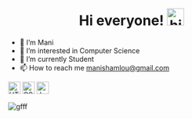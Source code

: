 <h1 align="center"><b>Hi everyone! </b><img src="https://github.com/mohammadreza99/mohammadreza99/blob/main/files/hi.gif" alt="hi" width="35"></h1>


- 👋 I’m Mani
- 👀 I’m interested in Computer Science
- 🌱 I’m currently Student
- 📫 How to reach me manishamlou@gmail.com

<img src="https://img.shields.io/badge/HTML5-282C34?logo=html5&logoColor=E34F26" alt="HTML5 logo" title="HTML5" height="25" /> <img src="https://img.shields.io/badge/CSS3-282C34?logo=css3&logoColor=1572B6" alt="CSS3 logo" title="CSS3" height="25" /> <img src="https://img.shields.io/badge/JavaScript-282C34?logo=javascript&logoColor=F7DF1E" alt="JavaScript logo" title="JavaScript" height="25" />


![gfff](https://github.com/maryydev/maryydev/assets/137159483/cf7d2258-41a8-4d95-9b76-83f3eb89e9f8)
